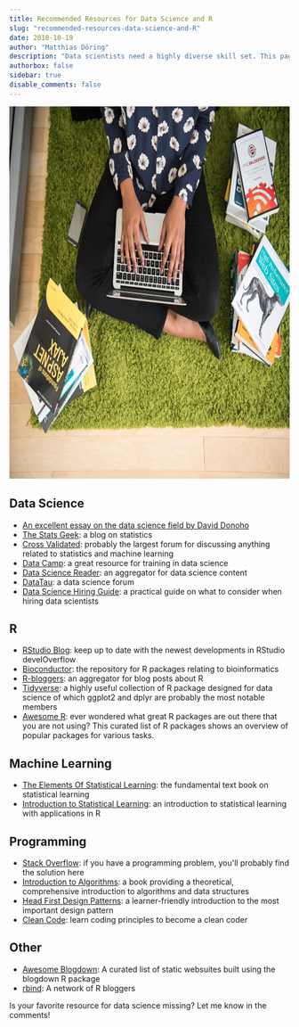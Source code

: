 ```yaml
---
title: Recommended Resources for Data Science and R
slug: "recommended-resources-data-science-and-R"
date: 2018-10-19
author: "Matthias Döring"
description: "Data scientists need a highly diverse skill set. This page lists useful resources for learning about programming with R, machine learning, and statistics."
authorbox: false
sidebar: true
disable_comments: false
--- 
```

<img src="/img/resources.jpg" alt = "Resources" width = "1000" height = "668">

## Data Science

* [An excellent essay on the data science field by David Donoho](http://courses.csail.mit.edu/18.337/2015/docs/50YearsDataScience.pdf)
* [The Stats Geek](http://thestatsgeek.com/): a blog on statistics
* [Cross Validated](https://stats.stackexchange.com): probably the largest forum for discussing anything related to statistics and machine learning
* [Data Camp](https://www.datacamp.com): a great resource for training in data science
* [Data Science Reader](https://rushter.com/dsreader/): an aggregator for data science content
* [DataTau](http://www.datatau.com/): a data science forum
* [Data Science Hiring Guide](https://www.toptal.com/data-science#hiring-guide): a practical guide on what to consider when hiring data scientists

## R

* [RStudio Blog](https://blog.rstudio.com/): keep up to date with the newest developments in RStudio
develOverflow
* [Bioconductor](https://bioconductor.org): the repository for R packages relating to bioinformatics
* [R-bloggers](https://www.r-bloggers.com): an aggregator for blog posts about R
* [Tidyverse](https://www.tidyverse.org/): a highly useful collection of R package designed for data science of which ggplot2 and dplyr are probably the most notable members
* [Awesome R](https://awesome-r.com/): ever wondered what great R packages are out there that you are not using? This curated list of R packages shows an overview of popular packages for various tasks.

## Machine Learning

* [The Elements Of Statistical Learning](https://www.amazon.com/gp/product/0387848576/ref=as_li_tl?ie=UTF8&camp=1789&creative=9325&creativeASIN=0387848576&linkCode=as2&tag=datasciencebl-20&linkId=7d306d02888156c52ffa6f5c622ce7f0): the fundamental text book on statistical learning
* [Introduction to Statistical Learning](https://www.amazon.com/gp/product/1461471370/ref=as_li_tl?ie=UTF8&tag=datasciencebl-20&camp=1789&creative=9325&linkCode=as2&creativeASIN=1461471370&linkId=e644c5422de8bb68638ef4336fdd5b73): an introduction to statistical learning with applications in R

## Programming

* [Stack Overflow](https://stats.stackexchange.com): if you have a programming problem, you'll probably find the solution here
* [Introduction to Algorithms](https://www.amazon.com/gp/product/8120340078/ref=as_li_tl?ie=UTF8&tag=datasciencebl-20&camp=1789&creative=9325&linkCode=as2&creativeASIN=8120340078&linkId=3f82772d85cb26d73371c987da913fc9): a book providing a theoretical, comprehensive introduction to algorithms and data structures
* [Head First Design Patterns](https://www.amazon.com/gp/product/0596007124/ref=as_li_tl?ie=UTF8&tag=datasciencebl-20&camp=1789&creative=9325&linkCode=as2&creativeASIN=0596007124&linkId=316fb8a49533e1133188eed54496aa6c): a learner-friendly introduction to the most important design pattern
* [Clean Code](https://www.amazon.com/gp/product/0132350882/ref=as_li_tl?ie=UTF8&tag=datasciencebl-20&camp=1789&creative=9325&linkCode=as2&creativeASIN=0132350882&linkId=da683e3d0400dfad2e69634394965db1): learn coding principles to become a clean coder

## Other

* [Awesome Blogdown](https://awesome-blogdown.com/): A curated list of static websuites built using the blogdown R package
* [rbind](https://support.rbind.io/): A network of R bloggers

Is your favorite resource for data science missing? Let me know in the comments!

